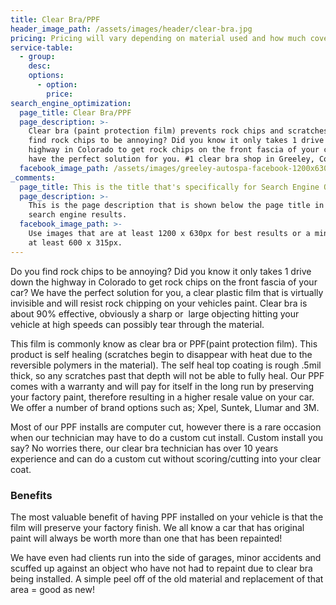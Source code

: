 ```yaml
---
title: Clear Bra/PPF
header_image_path: /assets/images/header/clear-bra.jpg
pricing: Pricing will vary depending on material used and how much coverage is desired.
service-table:
  - group:
    desc:
    options:
      - option:
        price:
search_engine_optimization:
  page_title: Clear Bra/PPF
  page_description: >-
    Clear bra (paint protection film) prevents rock chips and scratches. Do you
    find rock chips to be annoying? Did you know it only takes 1 drive down the
    highway in Colorado to get rock chips on the front fascia of your car? We
    have the perfect solution for you. #1 clear bra shop in Greeley, Colorado
  facebook_image_path: /assets/images/greeley-autospa-facebook-1200x630.png
_comments:
  page_title: This is the title that's specifically for Search Engine Optimization.
  page_description: >-
    This is the page description that is shown below the page title in the
    search engine results.
  facebook_image_path: >-
    Use images that are at least 1200 x 630px for best results or a minimum of
    at least 600 x 315px.
---
```


Do you find rock chips to be annoying? Did you know it only takes 1 drive down the highway in Colorado to get rock chips on the front fascia of your car? We have the perfect solution for you, a clear plastic film that is virtually invisible and will resist rock chipping on your vehicles paint. Clear bra is about 90% effective, obviously a sharp or &nbsp;large objecting hitting your vehicle at high speeds can possibly tear through the material.&nbsp;

This film is commonly know as clear bra or PPF(paint protection film). This product is self healing (scratches begin to disappear with heat due to the reversible polymers in the material). The self heal top coating is rough .5mil thick, so any scratches past that depth will not be able to fully heal. Our PPF comes with a warranty and will pay for itself in the long run by preserving your factory paint, therefore resulting in a higher resale value on your car. We offer a number of brand options such as; Xpel, Suntek, Llumar and 3M.

Most of our PPF installs are computer cut, however there is a rare occasion when our technician may have to do a custom cut install. Custom install you say? No worries there, our clear bra technician has over 10 years experience and can do a custom cut without scoring/cutting into your clear coat.

### Benefits

The most valuable benefit of having PPF installed on your vehicle is that the film will preserve your factory finish. We all know a car that has original paint will always be worth more than one that has been repainted!

We have even had clients run into the side of garages, minor accidents and scuffed up against an object who have not had to repaint due to clear bra being installed. A simple peel off of the old material and replacement of that area = good as new!